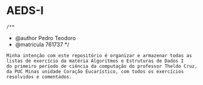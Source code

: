 # AEDS-I

    /**
   * @author Pedro Teodoro
   * @matricula 761737
   */

    Minha intenção com este repositório é organizar e armazenar todas as listas de exercício da matéria Algoritmos e Estruturas de Dados I
    do primeiro período de ciência da computação do professor Theldo Cruz, da PUC Minas unidade Coração Eucarístico, com todos os exercícios 
    resolvidos e comentados. 
